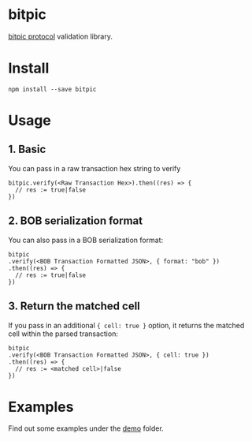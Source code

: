 # bitpic

[bitpic protocol](https://bitpic.network) validation library.

# Install

```
npm install --save bitpic
```

# Usage


## 1. Basic

You can pass in a raw transaction hex string to verify

```
bitpic.verify(<Raw Transaction Hex>).then((res) => {
  // res := true|false
})
```

## 2. BOB serialization format

You can also pass in a BOB serialization format:

```
bitpic
.verify(<BOB Transaction Formatted JSON>, { format: "bob" })
.then((res) => {
  // res := true|false
})
```

## 3. Return the matched cell

If you pass in an additional `{ cell: true }` option, it returns the matched cell within the parsed transaction:

```
bitpic
.verify(<BOB Transaction Formatted JSON>, { cell: true })
.then((res) => {
  // res := <matched cell>|false
})
```

# Examples

Find out some examples under the [demo](demo) folder.
